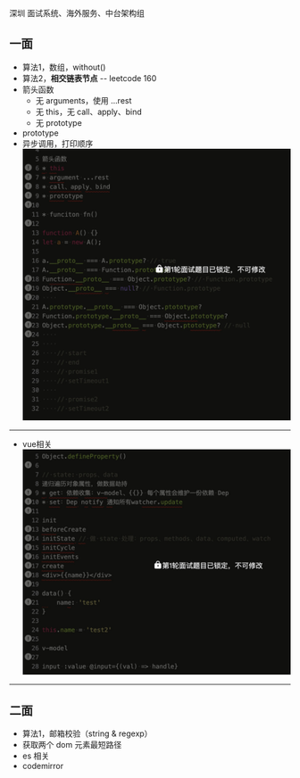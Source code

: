 深圳 
面试系统、海外服务、中台架构组

## 一面
* 算法1，数组，without()
* 算法2，**相交链表节点** -- leetcode 160
* 箭头函数
  * 无 arguments，使用 ...rest
  * 无 this，无 call、apply、bind
  * 无 prototype
* prototype
* 异步调用，打印顺序
![](./一面1.jpg)
---

* vue相关
![](./一面2.jpg)
---

## 二面
* 算法1，邮箱校验（string & regexp）
* 获取两个 dom 元素最短路径
* es 相关
* codemirror